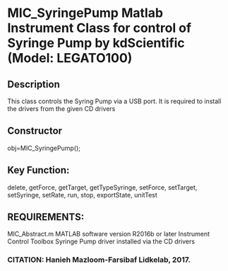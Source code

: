 # MIC_SyringePump Matlab Instrument Class for control of Syringe Pump by kdScientific (Model: LEGATO100)

## Description
This class controls the Syring Pump via a USB port. It is required to
install the drivers from the given CD drivers

## Constructor
obj=MIC_SyringePump();

## Key Function:
delete, getForce, getTarget, getTypeSyringe, setForce,
setTarget, setSyringe, setRate, run, stop, exportState, unitTest

## REQUIREMENTS:
MIC_Abstract.m
MATLAB software version R2016b or later
Instrument Control Toolbox
Syringe Pump driver installed via the CD drivers

### CITATION: Hanieh Mazloom-Farsibaf  Lidkelab, 2017.

